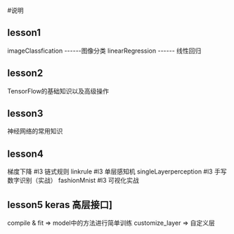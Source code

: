 #说明
## lesson1
imageClassfication ------图像分类
linearRegression ------ 线性回归

## lesson2
TensorFlow的基础知识以及高级操作

## lesson3
神经网络的常用知识

## lesson4
梯度下降
#l3  链式规则 linkrule
#l3  单层感知机 singleLayerperception
#l3  手写数字识别（实战） fashionMnist
#l3  可视化实战

## lesson5 keras 高层接口]
compile & fit => model中的方法进行简单训练
customize_layer => 自定义层
